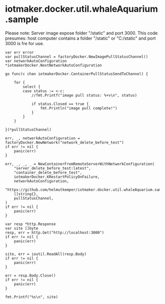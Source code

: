 # iotmaker.docker.util.whaleAquarium.sample

Please note: Server image expose folder "/static" and port 3000. 
This code presumes: host computer contains a folder "/static" or "C:/static" and port 
3000 is fre for use.

```golang
var err error
var pullStatusChannel = factoryDocker.NewImagePullStatusChannel()
var networkAutoConfiguration *iotmakerDocker.NextNetworkAutoConfiguration

go func(c chan iotmakerDocker.ContainerPullStatusSendToChannel) {

    for {
        select {
        case status := <-c:
            //fmt.Printf("image pull status: %+v\n", status)

            if status.Closed == true {
                fmt.Println("image pull complete!")
            }
        }
    }

}(*pullStatusChannel)

err, _, networkAutoConfiguration = factoryDocker.NewNetwork("network_delete_before_test")
if err != nil {
    panic(err)
}

err, _, _, _ = NewContainerFromRemoteServerWithNetworkConfiguration(
    "server_delete_before_test:latest",
    "container_delete_before_test",
    iotmakerDocker.KRestartPolicyOnFailure,
    networkAutoConfiguration,
    "https://github.com/helmutkemper/iotmaker.docker.util.whaleAquarium.sample.git",
    []string{},
    pullStatusChannel,
)
if err != nil {
    panic(err)
}

var resp *http.Response
var site []byte
resp, err = http.Get("http://localhost:3000")
if err != nil {
    panic(err)
}

site, err = ioutil.ReadAll(resp.Body)
if err != nil {
    panic(err)
}

err = resp.Body.Close()
if err != nil {
    panic(err)
}

fmt.Printf("%s\n", site)
```